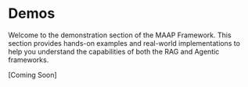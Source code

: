 # Demos

Welcome to the demonstration section of the MAAP Framework. This section provides hands-on examples and real-world implementations to help you understand the capabilities of both the RAG and Agentic frameworks.

[Coming Soon]